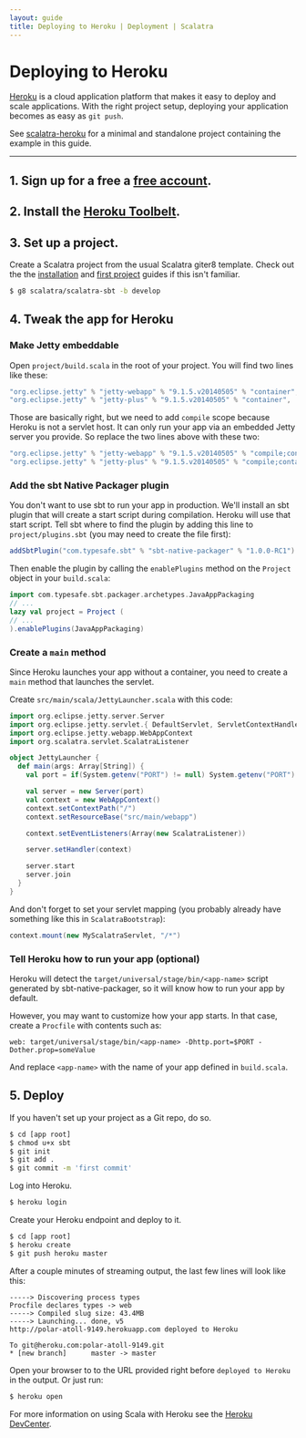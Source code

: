 ```yaml
---
layout: guide
title: Deploying to Heroku | Deployment | Scalatra
---
```


<div class="page-header">
<h1>Deploying to Heroku</h1>
</div>

[Heroku](http://www.heroku.com/) is a cloud application platform that makes it easy to deploy and scale applications. With the right project setup, deploying your application becomes as easy as `git push`.

<div class="alert alert-info">
<span class="badge badge-info"><i class="icon-flag icon-white"></i></span>
See
<a href="{{site.examples}}deployment/scalatra-heroku">scalatra-heroku</a>
for a minimal and standalone project containing the example in this guide.
</div>

----

## 1. Sign up for a free a [free account](https://api.heroku.com/signup).

## 2. Install the [Heroku Toolbelt](https://toolbelt.herokuapp.com/).

## 3. Set up a project.

Create a Scalatra project from the usual Scalatra giter8 template.
Check out the the [installation]({{site.baseurl}}getting-started/installation.html) and [first project]({{site.baseurl}}getting-started/first-project.html) guides if this isn't familiar.

```bash
$ g8 scalatra/scalatra-sbt -b develop
```

## 4. Tweak the app for Heroku

### Make Jetty embeddable

Open `project/build.scala` in the root of your project. You will find two lines like these:

```scala
"org.eclipse.jetty" % "jetty-webapp" % "9.1.5.v20140505" % "container",
"org.eclipse.jetty" % "jetty-plus" % "9.1.5.v20140505" % "container",
```

Those are basically right, but we need to add `compile` scope because Heroku is not a servlet host. It can only run your app via an embedded Jetty server you provide. So replace the two lines above with these two:

```scala
"org.eclipse.jetty" % "jetty-webapp" % "9.1.5.v20140505" % "compile;container",
"org.eclipse.jetty" % "jetty-plus" % "9.1.5.v20140505" % "compile;container",
```

### Add the sbt Native Packager plugin

You don't want to use sbt to run your app in production. We'll install an sbt plugin that will create a start script during compilation. Heroku will use that start script. Tell sbt where to find the plugin by adding this line to `project/plugins.sbt` (you may need to create the file first):

```scala
addSbtPlugin("com.typesafe.sbt" % "sbt-native-packager" % "1.0.0-RC1")
```

Then enable the plugin by calling the `enablePlugins` method on the `Project`
object in your `build.scala`:

```scala
import com.typesafe.sbt.packager.archetypes.JavaAppPackaging
// ...
lazy val project = Project (
// ...
).enablePlugins(JavaAppPackaging)
```

### Create a `main` method

Since Heroku launches your app without a container, you need to create a `main` method that launches the servlet.

Create `src/main/scala/JettyLauncher.scala` with this code:

```scala
import org.eclipse.jetty.server.Server
import org.eclipse.jetty.servlet.{ DefaultServlet, ServletContextHandler }
import org.eclipse.jetty.webapp.WebAppContext
import org.scalatra.servlet.ScalatraListener

object JettyLauncher {
  def main(args: Array[String]) {
    val port = if(System.getenv("PORT") != null) System.getenv("PORT").toInt else 8080

    val server = new Server(port)
    val context = new WebAppContext()
    context.setContextPath("/")
    context.setResourceBase("src/main/webapp")

    context.setEventListeners(Array(new ScalatraListener))

    server.setHandler(context)

    server.start
    server.join
  }
}
```

And don't forget to set your servlet mapping (you probably already have something like this in `ScalatraBootstrap`):

```scala
context.mount(new MyScalatraServlet, "/*")
```

### Tell Heroku how to run your app (optional)

Heroku will detect the `target/universal/stage/bin/<app-name>` script generated
by sbt-native-packager, so it will know how to run your app by default.

However, you may want to customize how your app starts.  In that case, create
a `Procfile` with contents such as:

```
web: target/universal/stage/bin/<app-name> -Dhttp.port=$PORT -Dother.prop=someValue
```

And replace `<app-name>` with the name of your app defined in `build.scala`.

## 5. Deploy

If you haven't set up your project as a Git repo, do so.

```bash
$ cd [app root]
$ chmod u+x sbt
$ git init
$ git add .
$ git commit -m 'first commit'
```

Log into Heroku.

```bash
$ heroku login
```

Create your Heroku endpoint and deploy to it.

```bash
$ cd [app root]
$ heroku create
$ git push heroku master
```

After a couple minutes of streaming output, the last few lines will look like this:

```
-----> Discovering process types
Procfile declares types -> web
-----> Compiled slug size: 43.4MB
-----> Launching... done, v5
http://polar-atoll-9149.herokuapp.com deployed to Heroku

To git@heroku.com:polar-atoll-9149.git
* [new branch]      master -> master
```

Open your browser to to the URL provided right before `deployed to Heroku` in the output. Or just run:

```bash
$ heroku open
```

For more information on using Scala with Heroku see the [Heroku DevCenter](https://devcenter.heroku.com/articles/scala-support).
